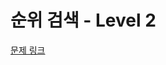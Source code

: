 # 순위 검색 - Level 2

[문제 링크](https://school.programmers.co.kr/learn/courses/30/lessons/72412?language=kotlin)
